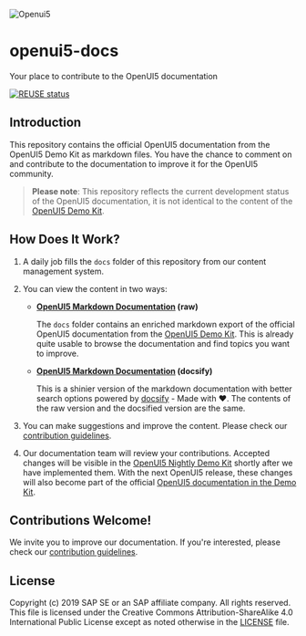 ![Openui5](media/openui5.png)

# openui5-docs

Your place to contribute to the OpenUI5 documentation

[![REUSE status](https://api.reuse.software/badge/github.com/SAP/openui5-docs)](https://api.reuse.software/info/github.com/SAP/openui5-docs)

## Introduction

This repository contains the official OpenUI5 documentation from the OpenUI5 Demo Kit as markdown files. You have the chance to comment on and contribute to the documentation to improve it for the OpenUI5 community.

>**Please note**: This repository reflects the current development status of the OpenUI5 documentation, it is not identical to the content of the [OpenUI5 Demo Kit](https://sdk.openui5.org/topic).

## How Does It Work?

1. A daily job fills the `docs` folder of this repository from our content management system.

2. You can view the content in two ways:

   * **[OpenUI5 Markdown Documentation](docs/index.md) (raw)**

     The `docs` folder contains an enriched markdown export of the official OpenUI5 documentation from the [OpenUI5 Demo Kit](https://sdk.openui5.org/topic). This is already quite usable to browse the documentation and find topics you want to improve.

   * **[OpenUI5 Markdown Documentation](https://sap.github.io/openui5-docs/) (docsify)**

     This is a shinier version of the markdown documentation with better search options powered by [docsify](https://docsify.js.org/) - Made with ❤️. The contents of the raw version and the docsified version are the same.

3. You can make suggestions and improve the content. Please check our [contribution guidelines](CONTRIBUTING.md).

4. Our documentation team will review your contributions. Accepted changes will be visible in the [OpenUI5 Nightly Demo Kit](https://openui5nightly.hana.ondemand.com/#/topic) shortly after we have implemented them. With the next OpenUI5 release, these changes will also become part of the official [OpenUI5 documentation in the Demo Kit](https://sdk.openui5.org/topic).

## Contributions Welcome!

We invite you to improve our documentation. If you're interested, please check our [contribution guidelines](CONTRIBUTING.md).

## License

Copyright (c) 2019 SAP SE or an SAP affiliate company. All rights reserved.
This file is licensed under the Creative Commons Attribution-ShareAlike 4.0 International Public License except as noted otherwise in the [LICENSE](/LICENSE) file.
